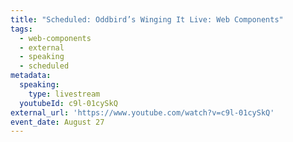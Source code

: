 ```yaml
---
title: "Scheduled: Oddbird’s Winging It Live: Web Components"
tags:
  - web-components
  - external
  - speaking
  - scheduled
metadata:
  speaking:
    type: livestream
  youtubeId: c9l-01cySkQ
external_url: 'https://www.youtube.com/watch?v=c9l-01cySkQ'
event_date: August 27
---
```

